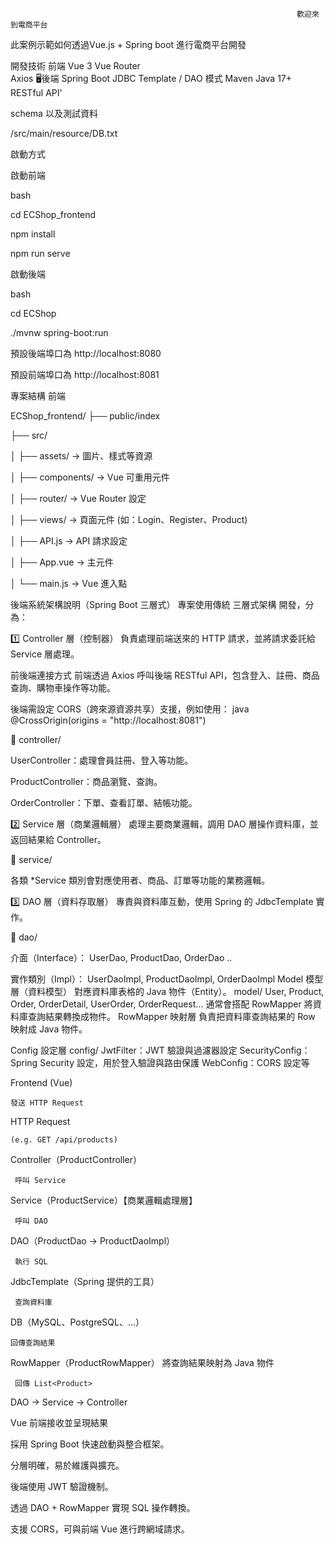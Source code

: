                                                                     歡迎來到電商平台
此案例示範如何透過Vue.js + Spring boot 進行電商平台開發


開發技術
前端
Vue 3
Vue Router	
Axios
🖥後端
Spring Boot
JDBC Template / DAO 模式
Maven
Java 17+
RESTful API'

schema 以及測試資料

/src/main/resource/DB.txt

啟動方式

啟動前端

bash

cd ECShop_frontend

npm install

npm run serve

啟動後端

bash

cd ECShop

./mvnw spring-boot:run

預設後端埠口為 http://localhost:8080


預設前端埠口為 http://localhost:8081


 專案結構
前端

ECShop_frontend/
├── public/index

├── src/

│   ├── assets/         → 圖片、樣式等資源

│   ├── components/     → Vue 可重用元件

│   ├── router/         → Vue Router 設定

│   ├── views/          → 頁面元件 (如：Login、Register、Product)

│   ├── API.js          → API 請求設定

│   ├── App.vue         → 主元件

│   └── main.js         → Vue 進入點




後端系統架構說明（Spring Boot 三層式）
專案使用傳統 三層式架構 開發，分為：

1️⃣ Controller 層（控制器）
負責處理前端送來的 HTTP 請求，並將請求委託給 Service 層處理。




前後端連接方式
前端透過 Axios 呼叫後端 RESTful API，包含登入、註冊、商品查詢、購物車操作等功能。

後端需設定 CORS（跨來源資源共享）支援，例如使用：
java
@CrossOrigin(origins = "http://localhost:8081")


📁 controller/

UserController：處理會員註冊、登入等功能。

ProductController：商品瀏覽、查詢。

OrderController：下單、查看訂單、結帳功能。

2️⃣ Service 層（商業邏輯層）
處理主要商業邏輯，調用 DAO 層操作資料庫，並返回結果給 Controller。

📁 service/

各類 *Service 類別會對應使用者、商品、訂單等功能的業務邏輯。

3️⃣ DAO 層（資料存取層）
專責與資料庫互動，使用 Spring 的 JdbcTemplate 實作。

📁 dao/

介面（Interface）：
UserDao, ProductDao, OrderDao ..

實作類別（Impl）：
UserDaoImpl, ProductDaoImpl, OrderDaoImpl
 Model 模型層（資料模型）
對應資料庫表格的 Java 物件（Entity）。
 model/
User, Product, Order, OrderDetail, UserOrder, OrderRequest...
通常會搭配 RowMapper 將資料庫查詢結果轉換成物件。
RowMapper 映射層
負責把資料庫查詢結果的 Row 映射成 Java 物件。

Config 設定層
 config/
JwtFilter：JWT 驗證與過濾器設定
SecurityConfig：Spring Security 設定，用於登入驗證與路由保護
WebConfig：CORS 設定等

 
Frontend (Vue)

    發送 HTTP Request
    
HTTP Request

    (e.g. GET /api/products)
    
Controller（ProductController）

     呼叫 Service
     
Service（ProductService）【商業邏輯處理層】

     呼叫 DAO
     
DAO（ProductDao → ProductDaoImpl）

     執行 SQL
JdbcTemplate（Spring 提供的工具）

     查詢資料庫
DB（MySQL、PostgreSQL、...）

    回傳查詢結果
    
RowMapper（ProductRowMapper） 將查詢結果映射為 Java 物件
    
     回傳 List<Product>
DAO → Service → Controller

   
Vue 前端接收並呈現結果

採用 Spring Boot 快速啟動與整合框架。

分層明確，易於維護與擴充。



後端使用 JWT 驗證機制。

透過 DAO + RowMapper 實現 SQL 操作轉換。

支援 CORS，可與前端 Vue 進行跨網域請求。
